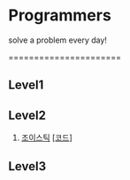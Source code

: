 # Programmers
solve a problem every day!

======================

## Level1

## Level2

1. [조이스틱](https://blog.naver.com/fffff1014/222024781082) [[코드]](https://github.com/taesu-park/Programmers/blob/master/level2/level2_ex01.py)

## Level3

